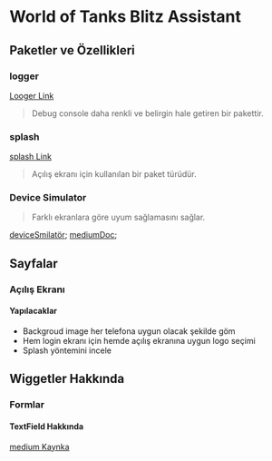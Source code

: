 # World of Tanks Blitz Assistant

## Paketler ve Özellikleri

### logger
[Looger Link](https://https://pub.dev/packages/logger)

> Debug console daha renkli ve belirgin hale getiren bir pakettir.

### splash
[splash Link](https://pub.dev/packages/custom_splash#-installing-tab-)

> Açılış ekranı için kullanılan bir paket türüdür.

### Device Simulator

> Farklı ekranlara göre uyum sağlamasını sağlar.

[deviceSmilatör](https://pub.dev/packages/device_simulator);
[mediumDoc](https://medium.com/flutter-community/building-flutter-apps-for-multiple-screen-sizes-and-devices-5ec7f86df96e);



## Sayfalar

### Açılış Ekranı

#### Yapılacaklar
- Backgroud image her telefona uygun olacak şekilde göm
- Hem login ekranı için hemde açılış ekranına uygun logo seçimi
- Splash yöntemini incele


## Wiggetler Hakkında

### Formlar

#### TextField Hakkında

[medium Kaynka](https://medium.com/flutter-community/a-deep-dive-into-flutter-textfields-f0e676aaab7a)